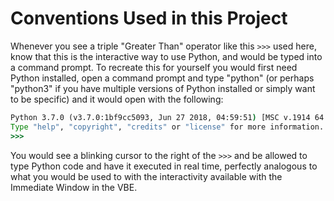 # Conventions Used in this Project

Whenever you see a triple "Greater Than" operator like this `>>>` used here, know that this is the interactive way to use Python, and would be typed into a command prompt. To recreate this for yourself you would first need Python installed, open a command prompt and type "python" (or perhaps "python3" if you have multiple versions of Python installed or simply want to be specific) and it would open with the following:

```cmd
Python 3.7.0 (v3.7.0:1bf9cc5093, Jun 27 2018, 04:59:51) [MSC v.1914 64 bit (AMD64)] on win32
Type "help", "copyright", "credits" or "license" for more information.
>>>

```
You would see a blinking cursor to the right of the `>>>` and be allowed to type Python code and have it executed in real time, perfectly analogous to what you would be used to with the interactivity available with the Immediate Window in the VBE.
